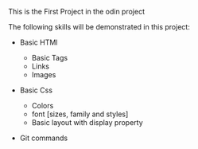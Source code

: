 This is the First Project in the odin project

The following skills will be demonstrated in this project:

- Basic HTMl
  * Basic Tags
  * Links
  * Images

- Basic Css
  * Colors
  * font [sizes, family and styles]
  * Basic layout with display property

- Git commands
